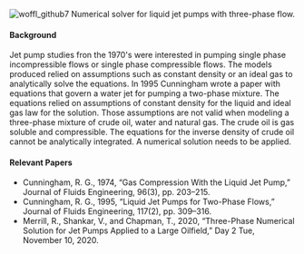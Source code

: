 ![woffl_github7](https://github.com/kwellis/woffl/assets/62774251/8b80146f-a503-4576-8f43-f1aa45d93a05)
Numerical solver for liquid jet pumps with three-phase flow.   
#### Background
Jet pump studies fron the 1970's were interested in pumping single phase incompressible flows or single phase compressible flows. The models produced relied on assumptions such as constant density or an ideal gas to analytically solve the equations. In 1995 Cunningham wrote a paper with equations that govern a water jet for pumping a two-phase mixture. The equations relied on assumptions of constant density for the liquid and ideal gas law for the solution. Those assumptions are not valid when modeling a three-phase mixture of crude oil, water and natural gas. The crude oil is gas soluble and compressible. The equations for the inverse density of crude oil cannot be analytically integrated. A numerical solution needs to be applied.   
#### Relevant Papers   
- Cunningham, R. G., 1974, “Gas Compression With the Liquid Jet Pump,” Journal of Fluids Engineering, 96(3), pp. 203–215.
- Cunningham, R. G., 1995, “Liquid Jet Pumps for Two-Phase Flows,” Journal of Fluids Engineering, 117(2), pp. 309–316.
- Merrill, R., Shankar, V., and Chapman, T., 2020, “Three-Phase Numerical Solution for Jet Pumps Applied to a Large Oilfield,” Day 2 Tue, November 10, 2020.

